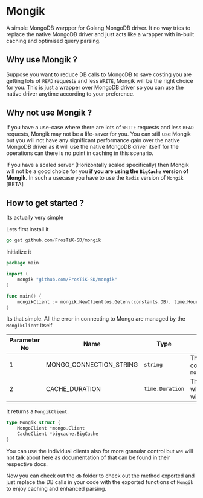 # Mongik

A simple MongoDB warpper for Golang MongoDB driver. It no way tries to replace the native MongoDB driver and just acts like a wrapper with in-built caching and optimised query parsing.

## Why use Mongik ?

Suppose you want to reduce DB calls to MongoDB to save costing you are getting lots of `READ` requests and less `WRITE`, Mongik will be the right choice for you. This is just a wrapper over MongoDB driver so you can use the native driver anytime according to your preference.

## Why not use Mongik ?

If you have a use-case where there are lots of `WRITE` requests and less `READ` requests, Mongik may not be a life-saver for you. You can still use Mongik but you will not have any significant performance gain over the native MongoDB driver as it will use the native MongoDB driver itself for the operations can there is no point in caching in this scenario.

If you have a scaled server (Horizontally scaled specifically) then Mongik will not be a good choice for you **if you are using the `BigCache` version of Mongik.** In such a usecase you have to use the `Redis` version of `Mongik` [BETA]

## How to get started ?

Its actually very simple

Lets first install it

```.go
go get github.com/FrosTiK-SD/mongik
```

Initialize it

```.go
package main

import (
    mongik "github.com/FrosTiK-SD/mongik"
)

func main() {
    mongikClient := mongik.NewClient(os.Getenv(constants.DB), time.Hour)
}
```

Its that simple. All the error in connecting to Mongo are managed by the `MongikClient` itself

| Parameter No | Name | Type | Usage |
| ------------ | ---- | ---- | ----- |
| 1 | MONGO_CONNECTION_STRING | `string` | The `MongoDB` connection string `mongodb+srv://.....` |
| 2 | CACHE_DURATION | `time.Duration` | The duration for which the DB call will be cached |

It returns a `MongikClient`.

```.go
type Mongik struct {
    MongoClient *mongo.Client
    CacheClient *bigcache.BigCache
}
```

You can use the individual clients also for more granular control but we will not talk about here as documentation of that can be found in their respective docs.

Now you can check out the `db` folder to check out the method exported and just replace the DB calls in your code with the exported functions of `Mongik` to enjoy caching and enhanced parsing.
